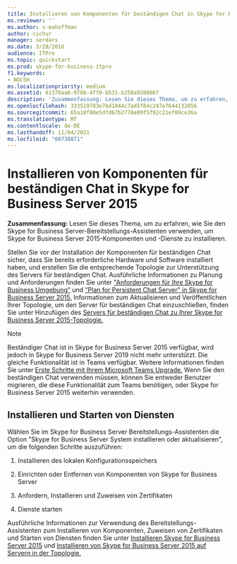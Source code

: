 ```yaml
---
title: Installieren von Komponenten für beständigen Chat in Skype for Business Server 2015
ms.reviewer: ''
ms.author: v-mahoffman
author: cichur
manager: serdars
ms.date: 3/28/2016
audience: ITPro
ms.topic: quickstart
ms.prod: skype-for-business-itpro
f1.keywords:
- NOCSH
ms.localizationpriority: medium
ms.assetid: 61370aa6-9708-4ff8-b531-b258a928806f
description: 'Zusammenfassung: Lesen Sie dieses Thema, um zu erfahren, wie Sie den Skype for Business Server Bereitstellungs-Assistenten verwenden, um Skype for Business Server 2015-Komponenten und -Dienste zu installieren.'
ms.openlocfilehash: 333519783e7bd1844c7ad5f84c247e7644132056
ms.sourcegitcommit: 65a10f80e5dfd67b2778e09f5f92c21ef09ce36a
ms.translationtype: MT
ms.contentlocale: de-DE
ms.lasthandoff: 11/04/2021
ms.locfileid: "60738871"
---
```

# <a name="install-persistent-chat-components-in-skype-for-business-server-2015"></a>Installieren von Komponenten für beständigen Chat in Skype for Business Server 2015
 
**Zusammenfassung:** Lesen Sie dieses Thema, um zu erfahren, wie Sie den Skype for Business Server-Bereitstellungs-Assistenten verwenden, um Skype for Business Server 2015-Komponenten und -Dienste zu installieren.
  
Stellen Sie vor der Installation der Komponenten für beständigen Chat sicher, dass Sie bereits erforderliche Hardware und Software installiert haben, und erstellen Sie die entsprechende Topologie zur Unterstützung des Servers für beständigen Chat. Ausführliche Informationen zu Planung und Anforderungen finden Sie unter ["Anforderungen für Ihre Skype for Business Umgebung"](../../plan-your-deployment/requirements-for-your-environment/requirements-for-your-environment.md) und ["Plan for Persistent Chat Server" in Skype for Business Server 2015.](../../plan-your-deployment/persistent-chat-server/persistent-chat-server.md) Informationen zum Aktualisieren und Veröffentlichen Ihrer Topologie, um den Server für beständigen Chat einzuschließen, finden Sie unter Hinzufügen des [Servers für beständigen Chat zu Ihrer Skype for Business Server 2015-Topologie.](add-persistent-chat-server.md)
  
> [!NOTE] 
> Beständiger Chat ist in Skype for Business Server 2015 verfügbar, wird jedoch in Skype for Business Server 2019 nicht mehr unterstützt. Die gleiche Funktionalität ist in Teams verfügbar. Weitere Informationen finden Sie unter [Erste Schritte mit Ihrem Microsoft Teams Upgrade.](/microsoftteams/upgrade-start-here) Wenn Sie den beständigen Chat verwenden müssen, können Sie entweder Benutzer migrieren, die diese Funktionalität zum Teams benötigen, oder Skype for Business Server 2015 weiterhin verwenden. 

## <a name="install-and-start-services"></a>Installieren und Starten von Diensten

Wählen Sie im Skype for Business Server Bereitstellungs-Assistenten die Option "Skype for Business Server System installieren oder aktualisieren", um die folgenden Schritte auszuführen: 
  
1. Installieren des lokalen Konfigurationsspeichers
    
2. Einrichten oder Entfernen von Komponenten von Skype for Business Server
    
3. Anfordern, Installieren und Zuweisen von Zertifikaten
    
4. Dienste starten
    
Ausführliche Informationen zur Verwendung des Bereitstellungs-Assistenten zum Installieren von Komponenten, Zuweisen von Zertifikaten und Starten von Diensten finden Sie unter [Installieren Skype for Business Server 2015](../../deploy/install/install.md) und [Installieren von Skype for Business Server 2015 auf Servern in der Topologie.](../../deploy/install/install-skype-for-business-server.md)
  

